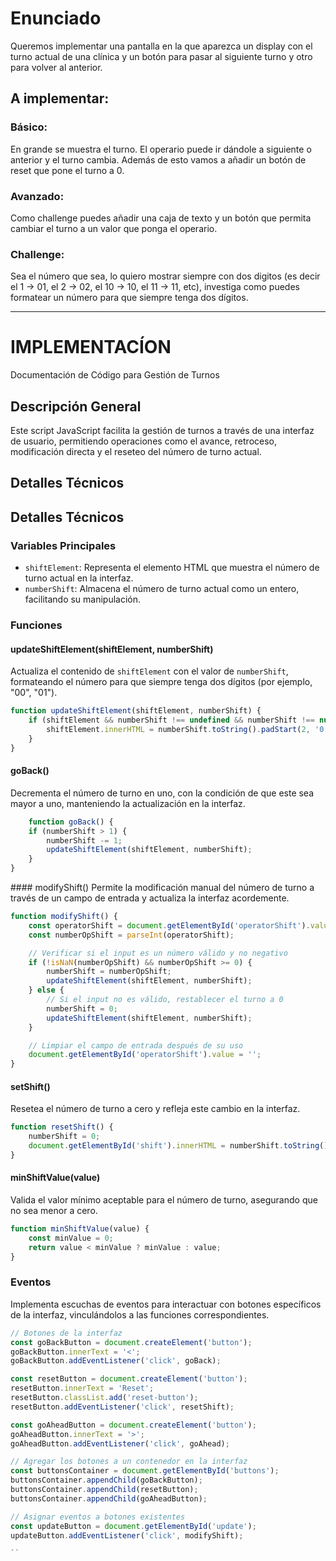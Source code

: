 
# Enunciado
Queremos implementar una pantalla en la que aparezca un display con el turno actual de una clínica y un botón para pasar al siguiente turno y otro para volver al anterior.

## A implementar:

### Básico:
En grande se muestra el turno.
El operario puede ir dándole a siguiente o anterior y el turno cambia.
Además de esto vamos a añadir un botón de reset que pone el turno a 0.
### Avanzado:
Como challenge puedes añadir una caja de texto y un botón que permita cambiar el turno a un valor que ponga el operario.
### Challenge:
Sea el número que sea, lo quiero mostrar siempre con dos digitos (es decir el 1 -> 01, el 2 -> 02, el 10 -> 10, el 11 -> 11, etc), investiga como puedes formatear un número para que siempre tenga dos dígitos.

---
# IMPLEMENTACÍON

Documentación de Código para Gestión de Turnos

## Descripción General
Este script JavaScript facilita la gestión de turnos a través de una interfaz de usuario, permitiendo operaciones como el avance, retroceso, modificación directa y el reseteo del número de turno actual.


## Detalles Técnicos
## Detalles Técnicos

### Variables Principales

- `shiftElement`: Representa el elemento HTML que muestra el número de turno actual en la interfaz.
- `numberShift`: Almacena el número de turno actual como un entero, facilitando su manipulación.

### Funciones

#### updateShiftElement(shiftElement, numberShift)
Actualiza el contenido de `shiftElement` con el valor de `numberShift`, formateando el número para que siempre tenga dos dígitos (por ejemplo, "00", "01").

```JAVASCRIPT
function updateShiftElement(shiftElement, numberShift) {
    if (shiftElement && numberShift !== undefined && numberShift !== null) {
        shiftElement.innerHTML = numberShift.toString().padStart(2, '0');
    }
}
```



#### goBack()
Decrementa el número de turno en uno, con la condición de que este sea mayor a uno, manteniendo la actualización en la interfaz.
```JAVASCRIPT
    function goBack() {
    if (numberShift > 1) {
        numberShift -= 1;
        updateShiftElement(shiftElement, numberShift);
    }
}
```

#### modifyShift()
Permite la modificación manual del número de turno a través de un campo de entrada y actualiza la interfaz acordemente.
```JAVASCRIPT
function modifyShift() {
    const operatorShift = document.getElementById('operatorShift').value;
    const numberOpShift = parseInt(operatorShift);

    // Verificar si el input es un número válido y no negativo
    if (!isNaN(numberOpShift) && numberOpShift >= 0) {
        numberShift = numberOpShift;
        updateShiftElement(shiftElement, numberShift);
    } else {
        // Si el input no es válido, restablecer el turno a 0
        numberShift = 0;
        updateShiftElement(shiftElement, numberShift);
    }

    // Limpiar el campo de entrada después de su uso
    document.getElementById('operatorShift').value = '';
}
```

#### setShift()
Resetea el número de turno a cero y refleja este cambio en la interfaz.
```JAVASCRIPT
function resetShift() {
    numberShift = 0;
    document.getElementById('shift').innerHTML = numberShift.toString().padStart(2, '0');
}
```

#### minShiftValue(value)
Valida el valor mínimo aceptable para el número de turno, asegurando que no sea menor a cero.
```JAVASCRIPT
function minShiftValue(value) {
    const minValue = 0;
    return value < minValue ? minValue : value;
}
```

### Eventos
Implementa escuchas de eventos para interactuar con botones específicos de la interfaz, vinculándolos a las funciones correspondientes.

```JAVASCRIPT
// Botones de la interfaz
const goBackButton = document.createElement('button');
goBackButton.innerText = '<';
goBackButton.addEventListener('click', goBack);

const resetButton = document.createElement('button');
resetButton.innerText = 'Reset';
resetButton.classList.add('reset-button');
resetButton.addEventListener('click', resetShift);

const goAheadButton = document.createElement('button');
goAheadButton.innerText = '>';
goAheadButton.addEventListener('click', goAhead);

// Agregar los botones a un contenedor en la interfaz
const buttonsContainer = document.getElementById('buttons');
buttonsContainer.appendChild(goBackButton);
buttonsContainer.appendChild(resetButton);
buttonsContainer.appendChild(goAheadButton);

// Asignar eventos a botones existentes
const updateButton = document.getElementById('update');
updateButton.addEventListener('click', modifyShift);

``